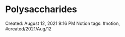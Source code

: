 ---
---

# Polysaccharides

Created: August 12, 2021 9:16 PM
Notion tags: #notion, #created/2021/Aug/12